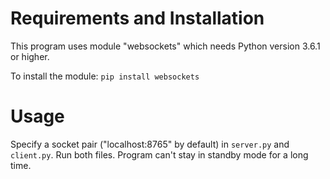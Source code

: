 # Requirements and Installation

This program uses module "websockets" which needs Python version 3.6.1 or higher.

To install the module:
`pip install websockets`


# Usage

Specify a socket pair ("localhost:8765" by default) in  `server.py` and `client.py`. Run both files.
Program can't stay in standby mode for a long time.
